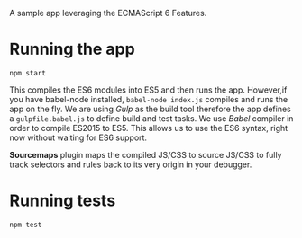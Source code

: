 A sample app leveraging the ECMAScript 6 Features.

# Running the app

`npm start`

This compiles the ES6 modules into ES5 and then runs the app. However,if you have babel-node installed, `babel-node index.js` compiles and runs the app on the fly. We are using *Gulp* as the build tool therefore the app defines a `gulpfile.babel.js` to define build and test tasks.  We use *Babel* compiler in order to compile ES2015 to ES5. This allows us to use the ES6 syntax, right now without waiting for ES6 support.

**Sourcemaps** plugin maps the compiled JS/CSS to source JS/CSS to fully track selectors and rules back to its very origin in your debugger.


# Running tests

`npm test`
